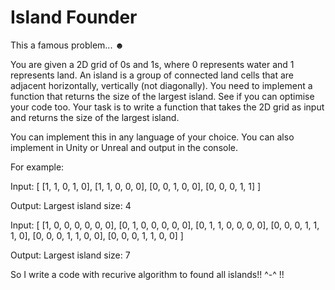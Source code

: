 # Island Founder

This a famous problem... ☻

You are given a 2D grid of 0s and 1s, where 0 represents water and 1 represents land. An island is a group of connected land cells that are adjacent horizontally, vertically (not diagonally). You need to implement a function that returns the size of the largest island. See if you can optimise your code too.
Your task is to write a function that takes the 2D grid as input and returns the size of the largest island.

You can implement this in any language of your choice. You can also implement in Unity or Unreal and output in the console.


For example:


Input:
[
  [1, 1, 0, 1, 0],
  [1, 1, 0, 0, 0],
  [0, 0, 1, 0, 0],
  [0, 0, 0, 1, 1]
]


Output:
Largest island size: 4


Input:
[
  [1, 0, 0, 0, 0, 0, 0],
  [0, 1, 0, 0, 0, 0, 0],
  [0, 1, 1, 0, 0, 0, 0],
  [0, 0, 0, 1, 1, 1, 0],
  [0, 0, 0, 1, 1, 0, 0],
  [0, 0, 0, 1, 1, 0, 0]
]


Output:
Largest island size: 7

So I write a code with recurive algorithm to found all islands!! ^-^ !!
